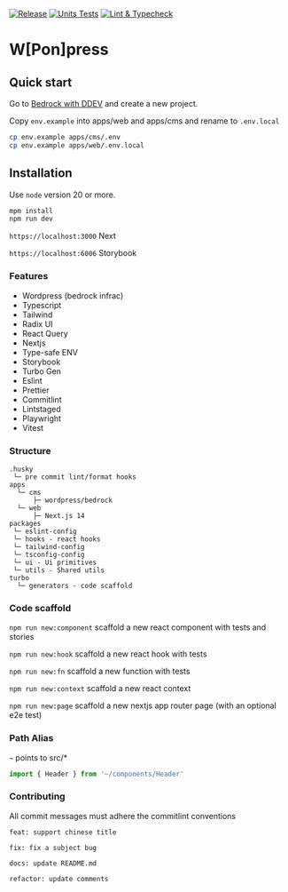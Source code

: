 [![Release](https://github.com/magicspon/sponanity/actions/workflows/release.yml/badge.svg)](https://github.com/magicspon/sponanity/actions/workflows/release.yml)
[![Units Tests](https://github.com/magicspon/sponanity/actions/workflows/test.yml/badge.svg)](https://github.com/magicspon/sponanity/actions/workflows/test.yml)
[![Lint & Typecheck](https://github.com/magicspon/sponanity/actions/workflows/lint.yml/badge.svg)](https://github.com/magicspon/sponanity/actions/workflows/lint.yml)

# W[Pon]press

## Quick start

Go to [Bedrock with DDEV](https://roots.io/bedrock/docs/bedrock-with-ddev/) and create a new project.

Copy `env.example` into apps/web and apps/cms and rename to `.env.local`

```bash
cp env.example apps/cms/.env
cp env.example apps/web/.env.local
```

## Installation

Use `node` version 20 or more.

```bash
mpm install
npm run dev
```

`https://localhost:3000` Next

`https://localhost:6006` Storybook

### Features

- Wordpress (bedrock infrac)
- Typescript
- Tailwind
- Radix UI
- React Query
- Nextjs
- Type-safe ENV
- Storybook
- Turbo Gen
- Eslint
- Prettier
- Commitlint
- Lintstaged
- Playwright
- Vitest

### Structure

```
.husky
 └─ pre commit lint/format hooks
apps
  └─ cms
      ├─ wordpress/bedrock
  └─ web
      ├─ Next.js 14
packages
 └─ eslint-config
 └─ hooks - react hooks
 └─ tailwind-config
 └─ tsconfig-config
 └─ ui - Ui primitives
 └─ utils - Shared utils
turbo
  └─ generators - code scaffold
```

### Code scaffold

`npm run new:component` scaffold a new react component with tests and stories

`npm run new:hook` scaffold a new react hook with tests

`npm run new:fn` scaffold a new function with tests

`npm run new:context` scaffold a new react context

`npm run new:page` scaffold a new nextjs app router page (with an optional e2e test)

### Path Alias

`~` points to src/\*

```javascript
import { Header } from '~/components/Header'
```

### Contributing

All commit messages must adhere the commitlint conventions

```base
feat: support chinese title

fix: fix a subject bug

docs: update README.md

refactor: update comments
```
